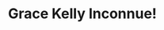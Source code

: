 ---
pid: RS504
title: Grace Kelly Inconnue!
location_transcription: 
zipcode: 
outside_phl: 
neighborhood: 
age: '58'
age_range: 50-59
instagram: 
image_file_name: RS_504.jpg
proposal_transcription: Philadelphia is her home/city. Yet where is she? Surely she
  deserves some recognition. Perhaps a hologram.
topic: Art,Culture,Figure,Philadelphia
topic_summary: 0, 0, 0, 0
type: Projection,Memorial,Image
keywords_other: grace kelly, actress, actor, film, hologram
credit: FW Boland Drogaera Si, Honaster Evan Co. Kildare Irecawn
image_labels: 
twitter: 
facebook: 
permalink: "/monuments/rs504/"
layout: item-page
---